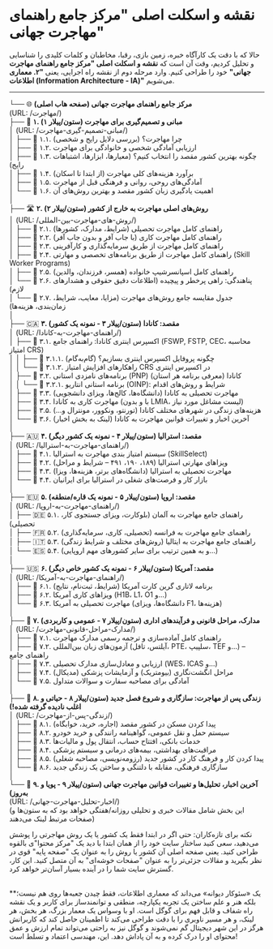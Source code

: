 # نقشه و اسکلت اصلی "مرکز جامع راهنمای مهاجرت جهانی"

حالا که با دقت یک کارآگاه خبره، زمین بازی، رقبا، مخاطبان و کلمات کلیدی را شناسایی و تحلیل کردیم، وقت آن است که **نقشه و اسکلت اصلی "مرکز جامع راهنمای مهاجرت جهانی"** خود را طراحی کنیم. وارد مرحله دوم از نقشه راه اجرایی، یعنی **"۲. معماری اطلاعات (Information Architecture - IA)"** می‌شویم.

***

└── 🌐 **مرکز جامع راهنمای مهاجرت جهانی (صفحه هاب اصلی)**\
(URL: /مهاجرت/)\
├── 🧭 **۱. مبانی و تصمیم‌گیری برای مهاجرت (ستون/پیلار ۱)**\
│ (URL: /مبانی-تصمیم-گیری-مهاجرت/)\
│ ├── 📄 ۱.۱. چرا مهاجرت؟ (بررسی دلایل رایج و شخصی)\
│ ├── 📄 ۱.۲. ارزیابی آمادگی شخصی و خانوادگی برای مهاجرت\
│ ├── 📄 ۱.۳. چگونه بهترین کشور مقصد را انتخاب کنیم؟ (معیارها، ابزارها، اشتباهات رایج)\
│ ├── 📄 ۱.۴. برآورد هزینه‌های کلی مهاجرت (از ابتدا تا اسکان)\
│ ├── 📄 ۱.۵. آمادگی‌های روحی، روانی و فرهنگی قبل از مهاجرت\
│ └── 📄 ۱.۶. اهمیت یادگیری زبان کشور مقصد و بهترین روش‌های آن\
│\
├── 🛣️ **۲. روش‌های اصلی مهاجرت به خارج از کشور (ستون/پیلار ۲)**\
│ (URL: /روش-های-مهاجرت-بین-المللی/)\
│ ├── 📄 ۲.۱. راهنمای کامل مهاجرت تحصیلی (شرایط، مدارک، کشورها)\
│ ├── 📄 ۲.۲. راهنمای کامل مهاجرت کاری (با جاب آفر و بدون جاب آفر)\
│ ├── 📄 ۲.۳. راهنمای کامل مهاجرت از طریق سرمایه‌گذاری و کارآفرینی\
│ ├── 📄 ۲.۴. راهنمای کامل مهاجرت از طریق برنامه‌های تخصصی و مهارتی (Skill Worker Programs)\
│ ├── 📄 ۲.۵. راهنمای کامل اسپانسرشیپ خانواده (همسر، فرزندان، والدین)\
│ └── 📄 ۲.۶. پناهندگی: راهی پرخطر و پیچیده (اطلاعات دقیق حقوقی و هشدارهای لازم)\
│ └── 📄 ۲.۷. جدول مقایسه جامع روش‌های مهاجرت (مزایا، معایب، شرایط، زمان‌بندی، هزینه‌ها)\
│\
├── 🇨🇦 **۳. مقصد: کانادا (ستون/پیلار ۳ - نمونه یک کشور)**\
│ (URL: /راهنمای-مهاجرت-به-کانادا/)\
│ ├── 🍁 ۳.۱. اکسپرس اینتری کانادا: راهنمای جامع (FSWP, FSTP, CEC، محاسبه امتیاز CRS)\
│ │ ├── 📄 ۳.۱.۱. چگونه پروفایل اکسپرس اینتری بسازیم؟ (گام‌به‌گام)\
│ │ └── 📄 ۳.۱.۲. راهکارهای افزایش امتیاز CRS در اکسپرس اینتری\
│ ├── 🍁 ۳.۲. برنامه‌های نامزدی استانی (PNP) کانادا (معرفی برنامه هر استان)\
│ │ └── 📄 ۳.۲.۱. برنامه استانی انتاریو (OINP): شرایط و روش‌های اقدام\
│ ├── 🍁 ۳.۳. مهاجرت تحصیلی به کانادا (دانشگاه‌ها، کالج‌ها، ویزای دانشجویی)\
│ ├── 🍁 ۳.۴. مهاجرت کاری به کانادا (با و بدون LMIA، لیست مشاغل مورد نیاز)\
│ ├── 🍁 ۳.۵. هزینه‌های زندگی در شهرهای مختلف کانادا (تورنتو، ونکوور، مونترال و...)\
│ └── 🍁 ۳.۶. آخرین اخبار و تغییرات قوانین مهاجرت به کانادا (لینک به بخش اخبار)\
│\
├── 🇦🇺 **۴. مقصد: استرالیا (ستون/پیلار ۴ - نمونه یک کشور دیگر)**\
│ (URL: /راهنمای-مهاجرت-به-استرالیا/)\
│ ├── 🦘 ۴.۱. سیستم امتیاز بندی مهاجرت به استرالیا (SkillSelect)\
│ ├── 🦘 ۴.۲. ویزاهای مهارتی استرالیا (۱۸۹، ۱۹۰، ۴۹۱ – شرایط و مراحل)\
│ ├── 🦘 ۴.۳. مهاجرت تحصیلی به استرالیا (دانشگاه‌های برتر، هزینه‌ها، ویزا)\
│ └── 🦘 ۴.۴. بازار کار و فرصت‌های شغلی در استرالیا برای ایرانیان\
│\
├── 🇪🇺 **۵. مقصد: اروپا (ستون/پیلار ۵ - نمونه یک قاره/منطقه)**\
│ (URL: /راهنمای-مهاجرت-به-اروپا/)\
│ ├── 🇩🇪 ۵.۱. راهنمای جامع مهاجرت به آلمان (بلوکارت، ویزای جستجوی کار، تحصیلی)\
│ ├── 🇫🇷 ۵.۲. راهنمای جامع مهاجرت به فرانسه (تحصیلی، کاری، سرمایه‌گذاری)\
│ ├── 🇮🇹 ۵.۳. راهنمای جامع مهاجرت به ایتالیا (روش‌های مختلف و شرایط زندگی)\
│ └── 🇪🇸 ۵.۴. (و به همین ترتیب برای سایر کشورهای مهم اروپایی...)\
│\
├── 🇺🇸 **۶. مقصد: آمریکا (ستون/پیلار ۶ - نمونه یک کشور خاص دیگر)**\
│ (URL: /راهنمای-مهاجرت-به-آمریکا/)\
│ ├── 🗽 ۶.۱. برنامه لاتاری گرین کارت آمریکا (شرایط، ثبت‌نام، نتایج)\
│ ├── 🗽 ۶.۲. ویزاهای کاری آمریکا (H1B، L1، O1 و...)\
│ └── 🗽 ۶.۳. مهاجرت تحصیلی به آمریکا (دانشگاه‌ها، ویزای F1، هزینه‌ها)\
│\
├── 📄 **۷. مدارک، مراحل قانونی و فرآیندهای اداری (ستون/پیلار ۷ - عمومی و کاربردی)**\
│ (URL: /مدارک-مراحل-قانونی-مهاجرت/)\
│ ├── 📄 ۷.۱. راهنمای کامل آماده‌سازی و ترجمه رسمی مدارک مهاجرت\
│ ├── 📄 ۷.۲. آزمون‌های زبان بین‌المللی (آیلتس، تافل، PTE، سلپیپ، TEF و...) – راهنمای جامع\
│ ├── 📄 ۷.۳. ارزیابی و معادل‌سازی مدارک تحصیلی (WES، ICAS و...)\
│ ├── 📄 ۷.۴. مراحل انگشت‌نگاری (بیومتریک) و آزمایشات پزشکی (مدیکال)\
│ └── 📄 ۷.۵. آمادگی برای مصاحبه سفارت و سوالات متداول\
│\
├── 🏡 **۸. زندگی پس از مهاجرت: سازگاری و شروع فصل جدید (ستون/پیلار ۸ - حیاتی و اغلب نادیده گرفته شده!)**\
│ (URL: /زندگی-پس-از-مهاجرت/)\
│ ├── 📄 ۸.۱. پیدا کردن مسکن در کشور مقصد (اجاره، خرید، خوابگاه)\
│ ├── 📄 ۸.۲. سیستم حمل و نقل عمومی، گواهینامه رانندگی و خرید خودرو\
│ ├── 📄 ۸.۳. خدمات بانکی، افتتاح حساب، انتقال پول و مالیات‌ها\
│ ├── 📄 ۸.۴. مراقبت‌های بهداشتی، بیمه‌های درمانی و سیستم پزشکی\
│ ├── 📄 ۸.۵. پیدا کردن کار و فرهنگ کار در کشور جدید (رزومه‌نویسی، مصاحبه شغلی)\
│ └── 📄 ۸.۶. سازگاری فرهنگی، مقابله با دلتنگی و ساختن یک زندگی جدید\
│\
└── 📰 **۹. آخرین اخبار، تحلیل‌ها و تغییرات قوانین مهاجرت جهانی (ستون/پیلار ۹ - پویا و به‌روز)**\
(URL: /اخبار-تحلیل-مهاجرت-جهانی/)\
(این بخش شامل مقالات خبری و تحلیلی روزانه/هفتگی خواهد بود که به ستون‌ها و صفحات مرتبط لینک می‌دهند)

&#x20; نکته برای تازه‌کاران: حتی اگر در ابتدا فقط یک کشور یا یک روش مهاجرتی را پوشش می‌دهید، سعی کنید ساختار سایت خود را از همان ابتدا با دید یک "مرکز محتوا"ی بالقوه طراحی کنید. یعنی صفحه اصلی آن کشور یا روش را به عنوان یک "صفحه پایه" قوی در نظر بگیرید و مقالات جزئی‌تر را به عنوان "صفحات خوشه‌ای" به آن متصل کنید. این کار، گسترش سایت شما را در آینده بسیار آسان‌تر خواهد کرد.

\
\*\*یک «سئوکار دیوانه» می‌داند که معماری اطلاعات، فقط چیدن جعبه‌ها روی هم نیست؛ بلکه هنر و علم ساختن یک تجربه یکپارچه، منطقی و توانمندساز برای کاربر و یک نقشه راه شفاف و قابل فهم برای گوگل است. او با وسواس یک معمار بزرگ، هر بخش، هر لینک، و هر مسیر ناوبری را با دقت طراحی می‌کند تا اطمینان حاصل کند که کاربرانش هرگز در این شهر دیجیتال گم نمی‌شوند و گوگل نیز به راحتی می‌تواند تمام ارزش و عمق محتوای او را درک کرده و به آن پاداش دهد. این، مهندسی اعتماد و تسلط است!

